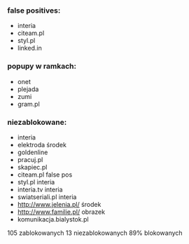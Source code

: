 ###  false positives:  ###
- interia
- citeam.pl
- styl.pl
- linked.in

### popupy w ramkach: ###
- onet
- plejada
- zumi
- gram.pl

### niezablokowane: ###
- interia
- elektroda środek
- goldenline
- pracuj.pl
- skapiec.pl
- citeam.pl false pos
- styl.pl interia
- interia.tv interia
- swiatseriali.pl interia
- http://www.jelenia.pl/ środek
- http://www.familie.pl/ obrazek
- komunikacja.bialystok.pl

105 zablokowanych
13 niezablokowanych
89% blokowanych